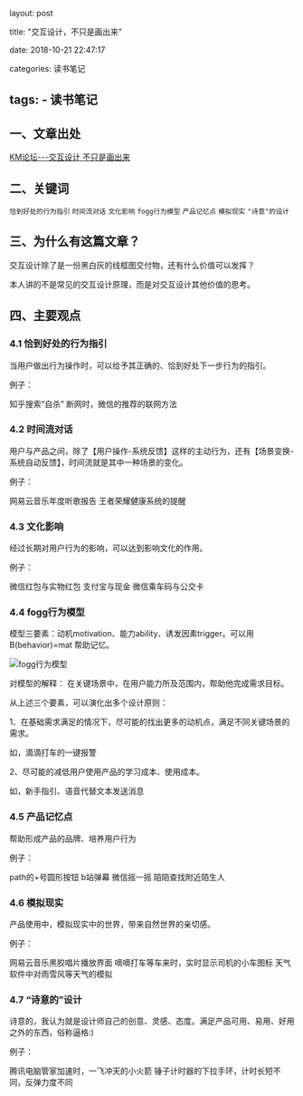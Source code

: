 layout: post

title: "交互设计，不只是画出来"

date: 2018-10-21 22:47:17

categories: 读书笔记

tags:
    - 读书笔记
---

## 一、文章出处

[KM论坛---交互设计 不只是画出来](https://km.tencent.com/pkm/articles/368689)

## 二、关键词

`恰到好处的行为指引`  `时间流对话`  `文化影响`  `fogg行为模型`  `产品记忆点`  `模拟现实`  `"诗意"的设计`

<!--more-->

## 三、为什么有这篇文章？

交互设计除了是一份黑白灰的线框图交付物，还有什么价值可以发挥？

本人讲的不是常见的交互设计原理，而是对交互设计其他价值的思考。

## 四、主要观点

### 4.1 恰到好处的行为指引

当用户做出行为操作时，可以给予其正确的、恰到好处下一步行为的指引。

例子：

知乎搜索“自杀”
断网时，微信的推荐的联网方法

### 4.2 时间流对话

用户与产品之间，除了【用户操作-系统反馈】这样的主动行为，还有【场景变换-系统自动反馈】，时间流就是其中一种场景的变化。

例子：

网易云音乐年度听歌报告
王者荣耀健康系统的提醒

### 4.3 文化影响

经过长期对用户行为的影响，可以达到影响文化的作用。

例子：

微信红包与实物红包
支付宝与现金
微信乘车码与公交卡

### 4.4 fogg行为模型

模型三要素：动机motivation、能力ability、诱发因素trigger。可以用 B(behavior)=mat 帮助记忆。

![fogg行为模型](foggbehaviormodel.png)

对模型的解释：
在关键场景中，在用户能力所及范围内，帮助他完成需求目标。

从上述三个要素，可以演化出多个设计原则：

1、在基础需求满足的情况下，尽可能的找出更多的动机点，满足不同关键场景的需求。

如，滴滴打车的一键报警

2、尽可能的减低用户使用产品的学习成本、使用成本。

如，新手指引、语音代替文本发送消息

### 4.5 产品记忆点

帮助形成产品的品牌、培养用户行为

例子：

path的+号圆形按钮
b站弹幕
微信摇一摇
陌陌查找附近陌生人

### 4.6 模拟现实

产品使用中，模拟现实中的世界，带来自然世界的亲切感。

例子：

网易云音乐黑胶唱片播放界面
嘀嘀打车等车来时，实时显示司机的小车图标
天气软件中对雨雪风等天气的模拟

### 4.7 “诗意的”设计

诗意的，我认为就是设计师自己的创意、灵感、态度。满足产品可用、易用、好用之外的东西，俗称逼格:)

例子：

腾讯电脑管家加速时，一飞冲天的小火箭
锤子计时器的下拉手环，计时长短不同，反弹力度不同

